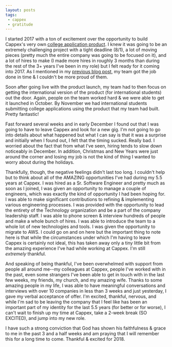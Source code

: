```yaml
---
layout: posts
tags:
 - cappex
 - gratitude
---
```


I started 2017 with a ton of excitement over the opportunity to build Cappex's very own [college application product](https://www.cappex.com/hq/app/learn). I knew it was going to be an extremely challenging project with a tight deadline (8/1), a lot of moving pieces (pretty much the entire company was going to be focused on it), and a lot of hires to make (I made more hires in roughly 3 months than during the rest of the 3+ years I've been in my role) but I felt ready for it coming into 2017. As I mentioned in my [previous blog post](https://junhopark.com/posts/2017/10/12/new-product-launch-and-life-afterwards), my team got the job done in time & I couldn't be more proud of them.

Soon after going live with the product launch, my team had to then focus on getting the international version of the product (for international students) out the door. Again, people on the team worked hard & we were able to get it launched in October. By November we had international students submitting college applications using the product that my team had built. Pretty fantastic!

Fast forward several weeks and in early December I found out that I was going to have to leave Cappex and look for a new gig. I'm not going to go into details about what happened but what I can say is that it was a surprise and initially when I found out, I felt that the timing sucked. Really bad. I worried about the fact that from what I've seen, hiring tends to slow down noticeably in December. In addition, Christmas and New Years were just around the corner and losing my job is not the kind of thing I wanted to worry about during the holidays.

Thankfully, though, the negative feelings didn't last too long. I couldn't help but to think about all of the AMAZING opportunities I've had during my 5.5 years at Cappex. I was hired as a Sr. Software Engineer and pretty much as soon as I joined, I was given an opportunity to manage a couple of engineers, which was exactly the kind of opportunity I had been hoping for. I was able to make significant contributions to refining & implementing various engineering processes. I was provided with the opportunity to lead the entirety of the Technology organization and be a part of the company leadership staff. I was able to phone screen & interview hundreds of people and make a whole bunch of hires. I was able to introduce the team to a whole lot of new technologies and tools. I was given the opportunity to migrate to AWS. I could go on and on here but the important thing to note here is that while the circumstances under which I'm having to leave Cappex is certainly not ideal, this has taken away only a tiny little bit from the amazing experience I've had while working at Cappex. I'm still *extremely* thankful.

And speaking of being thankful, I've been overwhelmed with support from people all around me--my colleagues at Cappex, people I've worked with in the past, even some strangers I've been able to get in touch with in the last few weeks, my friends, my church, and my amazing wife. Thanks to some amazing people in my life, I was able to have meaningful conversations and interviews with over 10 companies in less than 3 weeks and just yesterday, I gave my verbal acceptance of offer. I'm excited, thankful, nervous, and while I'm sad to be leaving the company that I feel like has been an important part of my identity for the last 5.5 years (for better or for worse), I can't wait to finish up my time at Cappex, take a 2-week break (SO EXCITED), and jump into my new role.

I have such a strong conviction that God has shown his faithfulness & grace to me in the past 3 and a half weeks and am praying that I will remember this for a long time to come. Thankful & excited for 2018.
